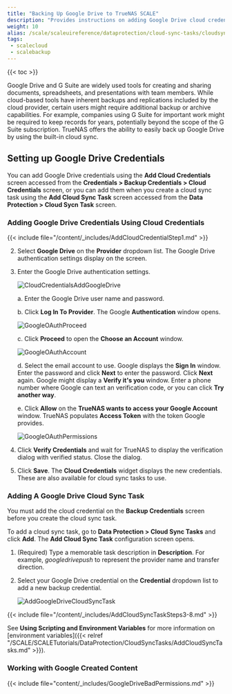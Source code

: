 ```yaml
---
title: "Backing Up Google Drive to TrueNAS SCALE"
description: "Provides instructions on adding Google Drive cloud credentials using the Add Cloud Credentials and Add Cloud Sync Task screens. It also provides information on working with Google-created content."
weight: 10
alias: /scale/scaleuireference/dataprotection/cloud-sync-tasks/cloudsynctaskgoogledrive/
tags:
 - scalecloud
 - scalebackup
---
```


{{< toc >}}

Google Drive and G Suite are widely used tools for creating and sharing documents, spreadsheets, and presentations with team members. 
While cloud-based tools have inherent backups and replications included by the cloud provider, certain users might require additional backup or archive capabilities. 
For example, companies using G Suite for important work might be required to keep records for years, potentially beyond the scope of the G Suite subscription. 
TrueNAS offers the ability to easily back up Google Drive by using the built-in cloud sync.

## Setting up Google Drive Credentials

You can add Google Drive credentials using the **Add Cloud Credentials** screen accessed from the **Credentials > Backup Credentials > Cloud Credentials** screen, or you can add them when you create a cloud sync task using the **Add Cloud Sync Task** screen accessed from the **Data Protection > Cloud Sycn Task** screen.

### Adding Google Drive Credentials Using Cloud Credentials

{{< include file="/content/_includes/AddCloudCredentialStep1.md" >}}

2. Select **Google Drive** on the **Provider** dropdown list. The Google Drive authentication settings display on the screen.
   
3. Enter the Google Drive authentication settings.
   
   ![CloudCredentialsAddGoogleDrive](/images/SCALE/CredentialsAddCredentials.png "CredentialsAddCredentials")

   a. Enter the Google Drive user name and password.

   b. Click **Log In To Provider**. The Google **Authentication** window opens. 
      
      ![GoogleOAuthProceed](/images/TrueNASCommon/GoogleOAuthProceed.png "Google OAuth Proceed")
   
   c. Click **Proceed** to open the **Choose an Account** window.
      
      ![GoogleOAuthAccount](/images/TrueNASCommon/GoogleOAuthAccount.png "Google OAuth Account")
    
    d. Select the email account to use. Google displays the **Sign In** window. Enter the password and click **Next** to enter the password. Click **Next** again.
       Google might display a **Verify it's you** window. Enter a phone number where Google can text an verification code, or you can click **Try another way**. 

    e. Click **Allow** on the **TrueNAS wants to access your Google Account** window. TrueNAS populates **Access Token** with the token Google provides.
       
      ![GoogleOAuthPermissions](/images/TrueNASCommon/GoogleOAuthPermissions.png "Google OAuth Permissions")
    
4. Click **Verify Credentials** and wait for TrueNAS to display the verification dialog with verified status. Close the dialog.

5. Click **Save**. 
   The **Cloud Credentials** widget displays the new credentials. These are also available for cloud sync tasks to use.

### Adding A Google Drive Cloud Sync Task

You must add the cloud credential on the **Backup Credentials** screen before you create the cloud sync task. 

To add a cloud sync task, go to **Data Protection > Cloud Sync Tasks** and click **Add**. The **Add Cloud Sync Task** configuration screen opens.

1. (Required) Type a memorable task description in **Description**. For example, *googledrivepush* to represent the provider name and transfer direction.

2. Select your Google Drive credential on the **Credential** dropdown list to add a new backup credential. 

   ![AddGoogleDriveCloudSyncTask](/images/SCALE/22.12/AddGoogleDriveCloudSyncTask.png "Add Google Drive Cloud Sync Settings")

{{< include file="/content/_includes/AddCloudSyncTaskSteps3-8.md" >}}

See **Using Scripting and Environment Variables** for more information on [environment variables]({{< relref "/SCALE/SCALETutorials/DataProtection/CloudSyncTasks/AddCloudSyncTasks.md" >}}).

### Working with Google Created Content

{{< include file="content/_includes/GoogleDriveBadPermissions.md" >}}
